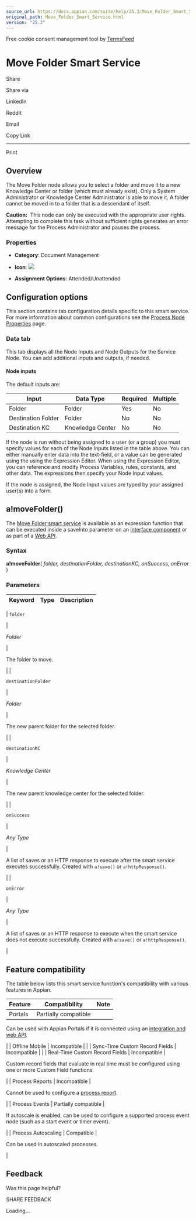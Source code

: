 ```yaml
---
source_url: https://docs.appian.com/suite/help/25.3/Move_Folder_Smart_Service.html
original_path: Move_Folder_Smart_Service.html
version: "25.3"
---
```


Free cookie consent management tool by [TermsFeed](https://www.termsfeed.com/)

# Move Folder Smart Service

Share

Share via

LinkedIn

Reddit

Email

Copy Link

* * *

Print

## Overview

The Move Folder node allows you to select a folder and move it to a new Knowledge Center or folder (which must already exist). Only a System Administrator or Knowledge Center Administrator is able to move it. A folder cannot be moved in to a folder that is a descendant of itself.

**Caution:**  This node can only be executed with the appropriate user rights. Attempting to complete this task without sufficient rights generates an error message for the Process Administrator and pauses the process.

### Properties

-   **Category**: Document Management

-   **Icon**: ![](images/Smart_Service_Icons/Move_Folder.png)

-   **Assignment Options**: Attended/Unattended

## Configuration options

This section contains tab configuration details specific to this smart service. For more information about common configurations see the [Process Node Properties](Process_Node_and_Smart_Service_Properties.html) page.

### Data tab

This tab displays all the Node Inputs and Node Outputs for the Service Node. You can add additional inputs and outputs, if needed.

#### Node inputs

The default inputs are:

| Input | Data Type | Required | Multiple |
| --- | --- | --- | --- |
| Folder | Folder | Yes | No |
| Destination Folder | Folder | No | No |
| Destination KC | Knowledge Center | No | No |

If the node is run without being assigned to a user (or a group) you must specify values for each of the Node Inputs listed in the table above. You can either manually enter data into the text-field, or a value can be generated using the using the Expression Editor. When using the Expression Editor, you can reference and modify Process Variables, rules, constants, and other data. The expressions then specify your Node Input values.

If the node is assigned, the Node Input values are typed by your assigned user(s) into a form.

## a!moveFolder()

The [Move Folder smart service](#) is available as an expression function that can be executed inside a saveInto parameter on an [interface component](SAIL_Components.html) or as part of a [Web API](Web_APIs.html).

### Syntax

**a!moveFolder**( _folder, destinationFolder, destinationKC, onSuccess, onError_ )

### Parameters

| Keyword | Type | Description |
| --- | --- | --- |
|
`folder`

 |

_Folder_

 |

The folder to move.

 |
|

`destinationFolder`

 |

_Folder_

 |

The new parent folder for the selected folder.

 |
|

`destinationKC`

 |

_Knowledge Center_

 |

The new parent knowledge center for the selected folder.

 |
|

`onSuccess`

 |

_Any Type_

 |

A list of saves or an HTTP response to execute after the smart service executes successfully. Created with `a!save()` or `a!httpResponse()`.

 |
|

`onError`

 |

_Any Type_

 |

A list of saves or an HTTP response to execute when the smart service does not execute successfully. Created with `a!save()` or `a!httpResponse()`.

 |

## Feature compatibility

The table below lists this smart service function's compatibility with various features in Appian.

| Feature | Compatibility | Note |
| --- | --- | --- |
| Portals | Partially compatible |
Can be used with Appian Portals if it is connected using an [integration and web API](portals-design.html#using-partially-compatible-functions-and-objects-in-a-portal).

 |
| Offline Mobile | Incompatible |  |
| Sync-Time Custom Record Fields | Incompatible |  |
| Real-Time Custom Record Fields | Incompatible |

Custom record fields that evaluate in real time must be configured using one or more Custom Field functions.

 |
| Process Reports | Incompatible |

Cannot be used to configure a [process report](Process_Reports.html).

 |
| Process Events | Partially compatible |

If autoscale is enabled, can be used to configure a supported process event node (such as a start event or timer event).

 |
| Process Autoscaling | Compatible |

Can be used in autoscaled processes.

 |

## Feedback

Was this page helpful?

SHARE FEEDBACK

Loading...